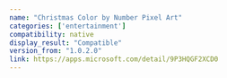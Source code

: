 ```yaml
---
name: "Christmas Color by Number Pixel Art"
categories: ['entertainment']
compatibility: native
display_result: "Compatible"
version_from: "1.0.2.0"
link: https://apps.microsoft.com/detail/9P3HQGF2XCD0
---
```

